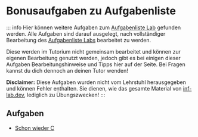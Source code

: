 # Bonusaufgaben zu Aufgabenliste

::: info
Hier können weitere Aufgaben zum [Aufgabenliste Lab](../) gefunden werden.
Alle Aufgaben sind darauf ausgelegt, nach vollständiger Bearbeitung des [Aufgabenliste Labs](../) bearbeitet zu werden.

Diese werden im Tutorium nicht gemeinsam bearbeitet und können zur eigenen Bearbeitung genutzt werden, jedoch gibt es bei einigen dieser Aufgaben Bearbeitungshinweise und Tipps hier auf der Seite.
Bei Fragen kannst du dich dennoch an deinen Tutor wenden!

**Disclaimer:** Diese Aufgaben wurden nicht vom Lehrstuhl herausgegeben und können Fehler enthalten. Sie dienen, wie das gesamte Material von [inf-lab.dev](https://inf-lab.dev), lediglich zu Übungszwecken!
:::

## Aufgaben

-   [Schon wieder C](./c-again)
